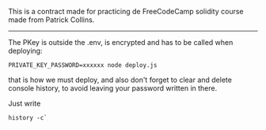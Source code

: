 This is a contract made for practicing de FreeCodeCamp solidity course made from Patrick Collins.

---

The PKey is outside the .env, is encrypted and has to be called when deploying:

```
PRIVATE_KEY_PASSWORD=xxxxxx node deploy.js
```

that is how we must deploy, and also don't forget to clear and delete console history, to avoid leaving your password written in there.

Just write

```
history -c`
```
